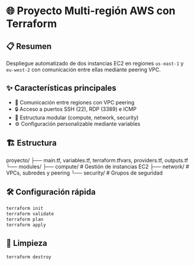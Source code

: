 # 🌐 Proyecto Multi-región AWS con Terraform

## 📋 Resumen
Despliegue automatizado de dos instancias EC2 en regiones `us-east-1` y `eu-west-2` con comunicación entre ellas mediante peering VPC.

## ✨ Características principales
- 🔄 Comunicación entre regiones con VPC peering
- 🔒 Acceso a puertos SSH (22), RDP (3389) e ICMP
- 🧩 Estructura modular (compute, network, security)
- ⚙️ Configuración personalizable mediante variables

## 🏗️ Estructura

proyecto/
├── main.tf, variables.tf, terraform.tfvars, providers.tf, outputs.tf
└── modules/
├── compute/    # Gestión de instancias EC2
├── network/    # VPCs, subredes y peering
└── security/   # Grupos de seguridad

## 🛠️ Configuración rápida

```bash
terraform init
terraform validate
terraform plan
terraform apply
```
## 🧹 Limpieza

```bash
terraform destroy
```